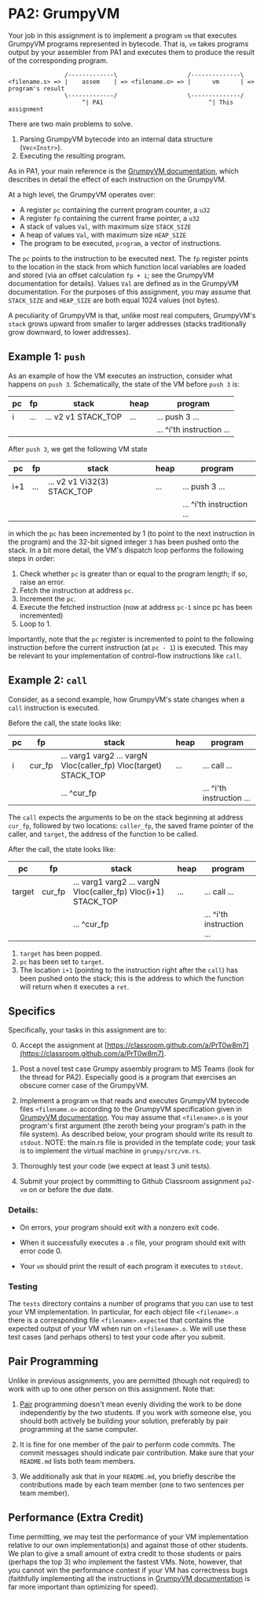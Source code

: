# PA2: GrumpyVM

Your job in this assignment is to implement a program `vm` that executes GrumpyVM programs represented in bytecode. That is, `vm` takes programs output by your assembler from PA1 and executes them to produce the result of the corresponding program.

```
                /-------------\                    /--------------\
<filename.s> => |    assem    | => <filename.o> => |      vm      | => program's result
                \-------------/                    \--------------/
                     ^| PA1                              ^| This assignment
```

There are two main problems to solve. 

1. Parsing GrumpyVM bytecode into an internal data structure (`Vec<Instr>`).
2. Executing the resulting program. 

As in PA1, your main reference is the [GrumpyVM documentation](../doc/vm.md), which describes in detail the effect of each instruction on the GrumpyVM.

At a high level, the GrumpyVM operates over:

* A register `pc` containing the current program counter, a `u32`
* A register `fp` containing the current frame pointer, a `u32`
* A stack of values `Val`, with maximum size `STACK_SIZE` 
* A heap of values `Val`, with maximum size `HEAP_SIZE`
* The program to be executed, `program`, a vector of instructions.

The `pc` points to the instruction to be executed next. The `fp` register points to the location in the stack from which function local variables are loaded and stored (via an offset calculation `fp + i`; see the GrumpyVM documentation for details). Values `Val` are defined as in the GrumpyVM documentation. For the purposes of this assignment, you may assume that `STACK_SIZE` and `HEAP_SIZE` are both equal 1024 values (not bytes). 

A peculiarity of GrumpyVM is that, unlike most real computers, GrumpyVM's `stack` grows upward from smaller to larger addresses (stacks traditionally grow downward, to lower addresses).

## Example 1: `push`

As an example of how the VM executes an instruction, consider what happens on `push 3`. Schematically, the state of the VM before `push 3` is:

| pc | fp | stack | heap | program |
| -- | -- | ----- | ---- | ------- |
| i | ... | ... v2 v1 STACK_TOP | ... | ... push 3 ... | 
|   |     |                     |     | ... ^i'th instruction ... |

After `push 3`, we get the following VM state

| pc | fp | stack | heap | program |
| -- | -- | ----- | ---- | ------- |
| i+1 | ... | ... v2 v1 Vi32(3) STACK_TOP | ... | ... push 3 ... | 
|     |     |                             |     | ... ^i'th instruction ... |

in which the `pc` has been incremented by 1 (to point to the next instruction in the program) and the 32-bit signed integer `3` has been pushed onto the stack. In a bit more detail, the VM's dispatch loop performs the following steps in order:

1. Check whether `pc` is greater than or equal to the program length; if so, raise an error.
2. Fetch the instruction at address `pc`.
3. Increment the `pc`.
4. Execute the fetched instruction (now at address `pc-1` since pc has been incremented)
5. Loop to 1.

Importantly, note that the `pc` register is incremented to point to the following instruction before the current instruction (at `pc - 1`) is executed. This may be relevant to your implementation of control-flow instructions like `call`. 

## Example 2: `call`

Consider, as a second example, how GrumpyVM's state changes when a `call` instruction is executed. 

Before the call, the state looks like:

| pc | fp | stack | heap | program |
| -- | -- | ----- | ---- | ------- |
| i | cur_fp | ... varg1 varg2 ... vargN Vloc(caller_fp) Vloc(target) STACK_TOP | ... | ... call ... | 
|   |        | ... ^cur_fp                                                      |     | ... ^i'th instruction ... |

The `call` expects the arguments to be on the stack beginning at address `cur_fp`, followed by two locations: `caller_fp`, the saved frame pointer of the caller, and `target`, the address of the function to be called.

After the call, the state looks like:

| pc | fp | stack | heap | program |
| -- | -- | ----- | ---- | ------- |
| target | cur_fp | ... varg1 varg2 ... vargN Vloc(caller_fp) Vloc(i+1) STACK_TOP | ... | ... call ... | 
|        |        | ... ^cur_fp                                                   |     | ... ^i'th instruction ... |

1. `target` has been popped.
2. `pc` has been set to `target`.
3. The location `i+1` (pointing to the instruction right after the `call`) has been pushed onto the stack; this is the address to which the function will return when it executes a `ret`. 

## Specifics

Specifically, your tasks in this assignment are to:

0. Accept the assignment at [https://classroom.github.com/a/PrT0w8m7](https://classroom.github.com/a/PrT0w8m7).

1. Post a novel test case Grumpy assembly program to MS Teams (look for the thread for PA2). Especially good is a program that exercises an obscure corner case of the GrumpyVM.

2. Implement a program `vm` that reads and executes GrumpyVM bytecode files `<filename.o>` according to the GrumpyVM specification given in [GrumpyVM documentation](../doc/vm.md). You may assume that `<filename>.o` is your program's first argument (the zeroth being your program's path in the file system). As described below, your program should write its result to `stdout`. NOTE: the main.rs file is provided in the template code; your task is to implement the virtual machine in `grumpy/src/vm.rs`.

3. Thoroughly test your code (we expect at least 3 unit tests).
 
4. Submit your project by committing to Github Classroom assignment `pa2-vm` on or before the due date.

### Details: 

* On errors, your program should exit with a nonzero exit code.

* When it successfully executes a `.o` file, your program should exit with error code 0.

* Your `vm` should print the result of each program it executes to `stdout`.

### Testing

The `tests` directory contains a number of programs that you can use to test your VM implementation. In particular, for each object file `<filename>.o` there is a corresponding file `<filename>.expected` that contains the expected output of your VM when run on `<filename>.o`. We will use these test cases (and perhaps others) to test your code after you submit.

## Pair Programming

Unlike in previous assignments, you are permitted (though not required) to work with up to one other person on this assignment. Note that: 

1. [Pair](pair.md) programming doesn't mean evenly dividing the work to be done independently by the two students. If you work with someone else, you should both actively be building your solution, preferably by pair programming at the same computer.

2. It is fine for one member of the pair to perform code commits. The commit messages should indicate pair contribution. Make sure that your `README.md` lists both team members.

3. We additionally ask that in your `README.md`, you briefly describe the contributions made by each team member (one to two sentences per team member).

## Performance (Extra Credit) 

Time permitting, we may test the performance of your VM implementation relative to our own implementation(s) and against those of other students. We plan to give a small amount of extra credit to those students or pairs (perhaps the top 3) who implement the fastest VMs. Note, however, that you cannot win the performance contest if your VM has correctness bugs (faithfully implementing all the instructions in [GrumpyVM documentation](../doc/vm.md) is far more important than optimizing for speed).
